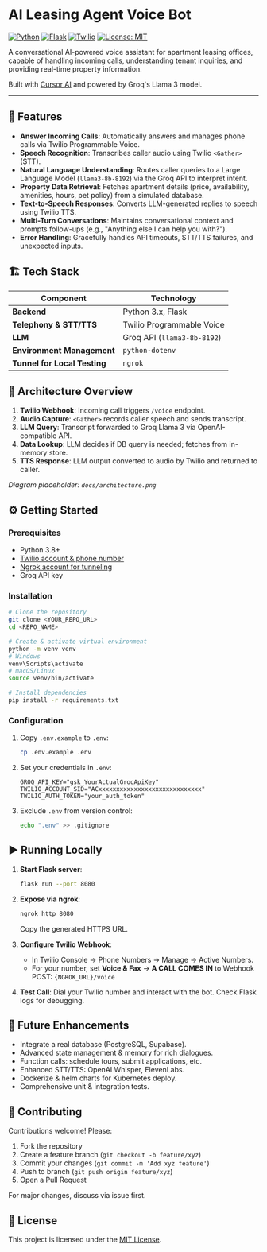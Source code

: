 # AI Leasing Agent Voice Bot

[![Python](https://img.shields.io/badge/python-3.x-blue)](https://www.python.org/) [![Flask](https://img.shields.io/badge/flask-2.x-lightgrey)](https://flask.palletsprojects.com/) [![Twilio](https://img.shields.io/badge/twilio-sdk-red)](https://www.twilio.com/) [![License: MIT](https://img.shields.io/badge/License-MIT-green.svg)](LICENSE)

A conversational AI-powered voice assistant for apartment leasing offices, capable of handling incoming calls, understanding tenant inquiries, and providing real-time property information.

Built with [Cursor AI](https://cursor.sh/) and powered by Groq's Llama 3 model.

---

## 🚀 Features

- **Answer Incoming Calls**: Automatically answers and manages phone calls via Twilio Programmable Voice.
- **Speech Recognition**: Transcribes caller audio using Twilio `<Gather>` (STT).
- **Natural Language Understanding**: Routes caller queries to a Large Language Model (`llama3-8b-8192`) via the Groq API to interpret intent.
- **Property Data Retrieval**: Fetches apartment details (price, availability, amenities, hours, pet policy) from a simulated database.
- **Text-to-Speech Responses**: Converts LLM-generated replies to speech using Twilio TTS.
- **Multi-Turn Conversations**: Maintains conversational context and prompts follow-ups (e.g., "Anything else I can help you with?").
- **Error Handling**: Gracefully handles API timeouts, STT/TTS failures, and unexpected inputs.


## 🏗️ Tech Stack

| Component                  | Technology                          |
|----------------------------|-------------------------------------|
| **Backend**                | Python 3.x, Flask                   |
| **Telephony & STT/TTS**    | Twilio Programmable Voice           |
| **LLM**                    | Groq API (`llama3-8b-8192`)         |
| **Environment Management** | `python-dotenv`                     |
| **Tunnel for Local Testing** | `ngrok`                            |


## 📐 Architecture Overview

1. **Twilio Webhook**: Incoming call triggers `/voice` endpoint.
2. **Audio Capture**: `<Gather>` records caller speech and sends transcript.
3. **LLM Query**: Transcript forwarded to Groq Llama 3 via OpenAI-compatible API.
4. **Data Lookup**: LLM decides if DB query is needed; fetches from in-memory store.
5. **TTS Response**: LLM output converted to audio by Twilio and returned to caller.

*Diagram placeholder: `docs/architecture.png`*


## ⚙️ Getting Started

### Prerequisites
- Python 3.8+
- [Twilio account & phone number](https://www.twilio.com/console)
- [Ngrok account for tunneling](https://ngrok.com/)
- Groq API key


### Installation

```bash
# Clone the repository
git clone <YOUR_REPO_URL>
cd <REPO_NAME>

# Create & activate virtual environment
python -m venv venv
# Windows
venv\Scripts\activate
# macOS/Linux
source venv/bin/activate

# Install dependencies
pip install -r requirements.txt
```


### Configuration

1. Copy `.env.example` to `.env`:
    ```bash
    cp .env.example .env
    ```
2. Set your credentials in `.env`:
    ```dotenv
    GROQ_API_KEY="gsk_YourActualGroqApiKey"
    TWILIO_ACCOUNT_SID="ACxxxxxxxxxxxxxxxxxxxxxxxxxxxxx"
    TWILIO_AUTH_TOKEN="your_auth_token"
    ```
3. Exclude `.env` from version control:
    ```bash
    echo ".env" >> .gitignore
    ```


## ▶️ Running Locally

1. **Start Flask server**:
    ```bash
    flask run --port 8080
    ```

2. **Expose via ngrok**:
    ```bash
    ngrok http 8080
    ```
    Copy the generated HTTPS URL.

3. **Configure Twilio Webhook**:
    - In Twilio Console → Phone Numbers → Manage → Active Numbers.
    - For your number, set **Voice & Fax** → **A CALL COMES IN** to Webhook POST: `{NGROK_URL}/voice`

4. **Test Call**:
    Dial your Twilio number and interact with the bot. Check Flask logs for debugging.


## 🔮 Future Enhancements

- Integrate a real database (PostgreSQL, Supabase).
- Advanced state management & memory for rich dialogues.
- Function calls: schedule tours, submit applications, etc.
- Enhanced STT/TTS: OpenAI Whisper, ElevenLabs.
- Dockerize & helm charts for Kubernetes deploy.
- Comprehensive unit & integration tests.


## 🤝 Contributing

Contributions welcome! Please:
1. Fork the repository
2. Create a feature branch (`git checkout -b feature/xyz`)
3. Commit your changes (`git commit -m 'Add xyz feature'`)
4. Push to branch (`git push origin feature/xyz`)
5. Open a Pull Request

For major changes, discuss via issue first.


## 📄 License

This project is licensed under the [MIT License](LICENSE).

